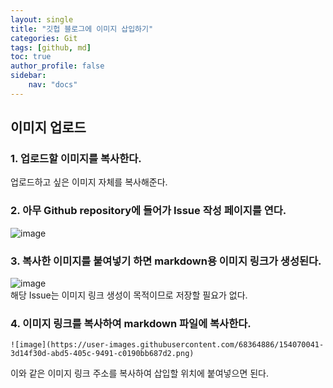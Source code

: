 ```yaml
---
layout: single  
title: "깃헙 블로그에 이미지 삽입하기"  
categories: Git  
tags: [github, md]  
toc: true
author_profile: false  
sidebar:
    nav: "docs"
---  
```


## 이미지 업로드  
### 1. 업로드할 이미지를 복사한다.  
업로드하고 싶은 이미지 자체를 복사해준다.  
  
### 2. 아무 Github repository에 들어가 Issue 작성 페이지를 연다.  
![image](https://user-images.githubusercontent.com/68364886/154069515-6d242f22-7290-4032-a602-c8249394c776.png)
  
### 3. 복사한 이미지를 붙여넣기 하면 markdown용 이미지 링크가 생성된다.  
![image](https://user-images.githubusercontent.com/68364886/154070041-3d14f30d-abd5-405c-9491-c0190bb687d2.png)  
해당 Issue는 이미지 링크 생성이 목적이므로 저장할 필요가 없다.  
  
### 4. 이미지 링크를 복사하여 markdown 파일에 복사한다.  
```
![image](https://user-images.githubusercontent.com/68364886/154070041-3d14f30d-abd5-405c-9491-c0190bb687d2.png)
```  
  
이와 같은 이미지 링크 주소를 복사하여 삽입할 위치에 붙여넣으면 된다.  
